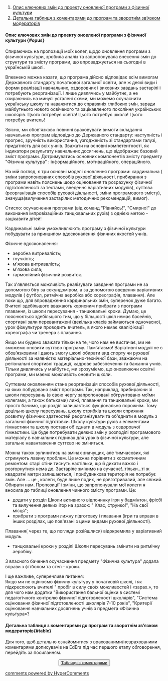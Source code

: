 <div id="hypercomments_widget" class="js-hypercomments-widget invisible"></div>

1. [Опис ключових змін до проекту оновленої програми з фізичної культури](#opus)
2. [Детальна таблиця з коментарями до програм та зворотнім зв’язком модераторів](#table)

#### Опис ключових змін до проекту оновленої  програми  з фізичної культури {#opus}

Спираючись на пропозиції моїх колег, щодо оновлення програми з фізичної культури, зробила аналіз та запропонувала внесення змін до структури та змісту програми, що впроваджується на сьогодні в українській школі.

Впевнено можна казати, що програма дійсно відповідає всім вимогам Державного стандарту початкової загальної освіти, але ж деякі види і форми реалізації навчальних, оздоровчих і виховних завдань застарілі і потребують реорганізації. І лише дивлячись у майбутнє, а не озираючись на минулі усталені схеми, ми можемо осучаснити українську школу та наважитися до справжніх глибоких змін, заради майбутнього нового освіченого та зацікавленого покоління українських школярів. Цього потребує освіта! Цього потребує школа! Цього потребує вчитель!

Звісно, ми обов'язково повинні враховувати вимоги складання навчальних програм відповідно до Державного стандарту: наступність і прогрес, зручність використання, узгодженість зі стандартами галузі, придатність для всіх учнів. Зважати на основні компетентності, як індикатори результату навчальних досягнень, що відображає базовий зміст програми. Дотримуватись основних компонентів змісту предмету "Фізична культура" : інформаційного, мотиваційного, операційного. 

На мій погляд, є три основні моделі оновлення програми: кардинальна ( зміни запропонованих способів рухової діяльності, прибирання з програми навіть пояснень щодо оцінювання та розрахунку фізичної підготовленості за тестами, введення варіативних модулів), суттєва (реорганізація способів рухової діяльності, зміни програмового змісту), значуща(вилучення застарілих методичних рекомендацій, вимог).

Стисло: осучаснення програми (від команд "Рівняйсь!", "Смирно!" до виконання імпровізаційних танцювальних рухів) з однією метою - зацікавити дітей!

Кардинальні зміни уможливлюють програму з фізичної культури побудувати за принципом вдосконалення фізичних якостей учнів.

Фізичне вдосконалення:
<ul>
<li>аеробна  витривалість;</li>
<li>гнучкість;</li>
<li>м'язова витривалість;</li>
<li>м'язова сила;</li>
<li>гармонійний фізичний розвиток.</li>
</ul>

Так з'являється можливість реалізувати завдання програми не за допомогою бігу за секундоміром, а за допомогою введення варіативних модулів ( футбол, ритмічна аеробіка або хореографія, плавання). Але поки що, для впровадження кардинальних змін, суперечок дуже багато. Вчителі здебільшого вважають корисним прибрати з програми плавання, із школи пересування - танцювальні кроки. Думаю, це пояснюється здебільшого тим, що у більшості шкіл немає басейнів, спортивні зали перевантажені (декілька класів займаються одночасно), урок фізкультури проводить вчитель, в якого немає кваліфікації хореографа чи тренера з плавання.

Якщо ми будемо зважати тільки на те, чого нам не вистачає, ми не зможемо оновити суттєво програму. Пам’ятаємо! Варіативні модулі не є обов’язковими і дають змогу школі обирати вид спорту чи рухової діяльності за наявністю матеріально-технічної бази, зважаючи на регіональні спортивні традиції, кадрове забезпечення та бажання учнів. Тільки дивлячись у майбутнє, ми зрозуміємо, що оновлюючи освітні програми, ми маємо можливість оновити школи. 

Суттєвим оновленням стане реорганізація способів рухової діяльності, на яких побудовано зміст програми. Так, наприклад, прибираючи зі школи пересувань (в свою чергу запропоновані обгрунтовано моїми колегами, а також батьками) лижі, плавання та танцювальні кроки, ми просто бачимо, що розділ залишається фукціонально порожнім. Тому доцільно школу пересувань, школу стрибків та школи сприяння розвитку фізичних здатностей реорганізувати та об'єднати в модуль з загальної фізичної підготовки. Школу культури рухів з елементами гімнастики та школу постави об'єднати в модуль з оздоровчої гімнастики. Це буде потребувати деяких змін у розподілі програмового матеріалу в навчальних годинах для уроків фізичної культури, але загальне навантаження суттєво не зміниться.

Можна також зупинитись на змінах значущих, але тимчасових, які стримують лавину проблем. Це можна порівняти з косметичним ремонтом: старі стіни тиснуть настільки, що й дихати важко і розгорнутися нема де. Застаріле змінимо на сучасне!..тільки...ті  ж квадратні метри залишаються, і прибудинкова територія не потребує змін. Але ... це , колеги, буде лише подих, не довготривалий, але свіжий. Обирати нам. 
Пропозиції і зміни, що запропонували мої колеги я вносила до таблиці оновлення чинного змісту програми. Це:
<ul>
<li>додати у розділ Школи активного відпочинку ігри у бадмінтон, фрісбі та вилучення деяких ігор на зразок: " Клас, струнко!", "На свої місця";</li>
<li>прибрати з програми лижну підготовку і плавання (ігри та вправи в інших розділах, що пов'язані з цими видами рухової діяльності).</li>
</ul>
Плавання( через те, що погляди розійшлися) відокремила у варіативний модуль.
<ul>
<li>танцювальні кроки у розділі Школи пересувань змінити на ритмічну аеробіку.</li>
</ul>

З власного бачення осучаснення предмету "Фізична культура" додала вправи з фітболом та степ - кроки.

І ще важливе, суперечливе питання:<br>
Якщо ми не оцінюємо фізичну культуру у початковій школі, і як підкреслюють вчителі " пробіг в силу своїх можливостей і «зарах.», то для чого нам додатки "Використання бальної оцінки в системі педагогічного контролю фізичної підготовленості школярів", "Система оцінювання фізичної підготовленості школярів 7-10 років", "Критерії оцінювання навчальних досягнень учнів з предмета «Фізична культура»?

#### Детальна таблиця з коментарями до програм та зворотнім зв’язком модераторів{#table}

Для того, щоб детально ознайомитися з врахованими/неврахованими коментарями дописувачів на EdEra під час першого етапу обговорення, перейдіть за посиланням. 
<br>
<form align="center">
  <button><a href="https://docs.google.com/document/d/1XEBVVpf0kAPNVJg9kN_FaRzjo-MLz0fF2XXPF4hhhIM/edit">Таблиця з коментарями</a></button>
</form>

<div class="js-hypercomments-container">
<a href="http://hypercomments.com" class="hc-link" title="comments widget">comments powered by HyperComments</a>
</div>
